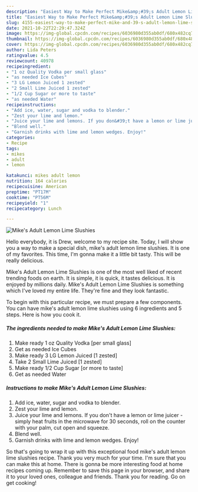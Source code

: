 ```yaml
---
description: "Easiest Way to Make Perfect Mike&amp;#39;s Adult Lemon Lime Slushies"
title: "Easiest Way to Make Perfect Mike&amp;#39;s Adult Lemon Lime Slushies"
slug: 4155-easiest-way-to-make-perfect-mike-and-39-s-adult-lemon-lime-slushies
date: 2021-10-22T22:29:47.324Z
image: https://img-global.cpcdn.com/recipes/6036980d355ab0df/680x482cq70/mikes-adult-lemon-lime-slushies-recipe-main-photo.jpg
thumbnail: https://img-global.cpcdn.com/recipes/6036980d355ab0df/680x482cq70/mikes-adult-lemon-lime-slushies-recipe-main-photo.jpg
cover: https://img-global.cpcdn.com/recipes/6036980d355ab0df/680x482cq70/mikes-adult-lemon-lime-slushies-recipe-main-photo.jpg
author: Lida Peters
ratingvalue: 4.5
reviewcount: 40978
recipeingredient:
- "1 oz Quality Vodka per small glass"
- "as needed Ice Cubes"
- "3 LG Lemon Juiced 1 zested"
- "2 Small Lime Juiced 1 zested"
- "1/2 Cup Sugar or more to taste"
- "as needed Water"
recipeinstructions:
- "Add ice, water, sugar and vodka to blender."
- "Zest your lime and lemon."
- "Juice your lime and lemons. If you don&#39;t have a lemon or lime juicer - simply heat fruits in the microwave for 30 seconds, roll on the counter with your palm, cut open and squeeze."
- "Blend well."
- "Garnish drinks with lime and lemon wedges. Enjoy!"
categories:
- Recipe
tags:
- mikes
- adult
- lemon

katakunci: mikes adult lemon 
nutrition: 164 calories
recipecuisine: American
preptime: "PT17M"
cooktime: "PT56M"
recipeyield: "1"
recipecategory: Lunch

---
```



![Mike&#39;s Adult Lemon Lime Slushies](https://img-global.cpcdn.com/recipes/6036980d355ab0df/680x482cq70/mikes-adult-lemon-lime-slushies-recipe-main-photo.jpg)

Hello everybody, it is Drew, welcome to my recipe site. Today, I will show you a way to make a special dish, mike&#39;s adult lemon lime slushies. It is one of my favorites. This time, I'm gonna make it a little bit tasty. This will be really delicious.

Mike&#39;s Adult Lemon Lime Slushies is one of the most well liked of recent trending foods on earth. It is simple, it is quick, it tastes delicious. It is enjoyed by millions daily. Mike&#39;s Adult Lemon Lime Slushies is something which I've loved my entire life. They're fine and they look fantastic.




To begin with this particular recipe, we must prepare a few components. You can have mike&#39;s adult lemon lime slushies using 6 ingredients and 5 steps. Here is how you cook it.

<!--inarticleads1-->

##### The ingredients needed to make Mike&#39;s Adult Lemon Lime Slushies:

1. Make ready 1 oz Quality Vodka [per small glass]
1. Get as needed Ice Cubes
1. Make ready 3 LG Lemon Juiced [1 zested]
1. Take 2 Small Lime Juiced [1 zested]
1. Make ready 1/2 Cup Sugar [or more to taste]
1. Get as needed Water




<!--inarticleads2-->

##### Instructions to make Mike&#39;s Adult Lemon Lime Slushies:

1. Add ice, water, sugar and vodka to blender.
1. Zest your lime and lemon.
1. Juice your lime and lemons. If you don&#39;t have a lemon or lime juicer - simply heat fruits in the microwave for 30 seconds, roll on the counter with your palm, cut open and squeeze.
1. Blend well.
1. Garnish drinks with lime and lemon wedges. Enjoy!




So that's going to wrap it up with this exceptional food mike&#39;s adult lemon lime slushies recipe. Thank you very much for your time. I'm sure that you can make this at home. There is gonna be more interesting food at home recipes coming up. Remember to save this page in your browser, and share it to your loved ones, colleague and friends. Thank you for reading. Go on get cooking!
